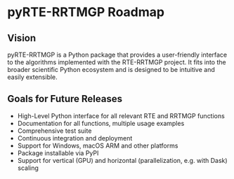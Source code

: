# pyRTE-RRTMGP Roadmap

## Vision

pyRTE-RRTMGP is a Python package that provides a user-friendly interface to the algorithms implemented with the RTE-RRTMGP project.
It fits into the broader scientific Python ecosystem and is designed to be intuitive and easily extensible.

## Goals for Future Releases

- High-Level Python interface for all relevant RTE and RRTMGP functions
- Documentation for all functions, multiple usage examples
- Comprehensive test suite
- Continuous integration and deployment
- Support for Windows, macOS ARM and other platforms
- Package installable via PyPI
- Support for vertical (GPU) and horizontal (parallelization, e.g. with Dask) scaling
